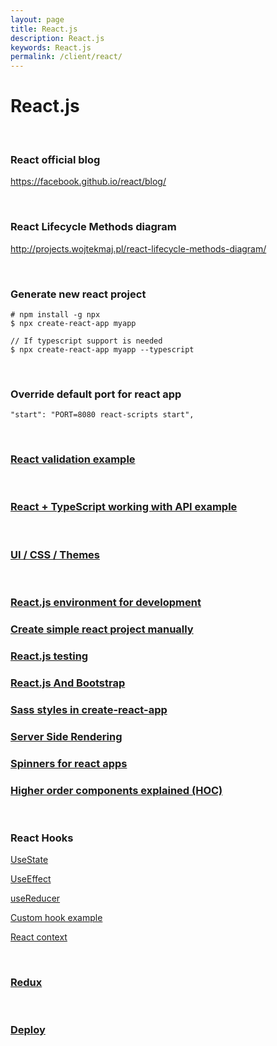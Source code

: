 ```yaml
---
layout: page
title: React.js
description: React.js
keywords: React.js
permalink: /client/react/
---
```


# React.js

<br/>

### React official blog

https://facebook.github.io/react/blog/

<br/>

### React Lifecycle Methods diagram

http://projects.wojtekmaj.pl/react-lifecycle-methods-diagram/

<br/>

### Generate new react project

    # npm install -g npx
    $ npx create-react-app myapp

    // If typescript support is needed
    $ npx create-react-app myapp --typescript

<br/>

### Override default port for react app

```
"start": "PORT=8080 react-scripts start",
```

<br/>

### [React validation example](https://codesandbox.io/s/reactjs-form-validation-v30cl?file=/src/ValidationInReact.js:3656-3662)

<br/>

### [React + TypeScript working with API example](https://github.com/webmak1/react-2021-q3-api)

<br/>

### [UI / CSS / Themes](/client/react/ui/)

<br/>

### [React.js environment for development](/env/react/)

### [Create simple react project manually](/client/react/create-simple-react-project-manually/)

### [React.js testing](/client/react/testing/)

### [React.js And Bootstrap](https://www.youtube.com/watch?v=DyNADv8RZPs&list=PL_edDyMvX8wUK6BEeFPXdvfEgWl8RJnR_)

### [Sass styles in create-react-app](https://www.youtube.com/watch?v=B_zZDa80FVo)

### [Server Side Rendering](/client/react/ssr/)

### [Spinners for react apps](http://www.davidhu.io/react-spinners/)

### [Higher order components explained (HOC)](https://github.com/ZhangMYihua/higher-order-components-explained)

<br/>

### React Hooks

[UseState](https://github.com/ZhangMYihua/use-state-example)

[UseEffect](https://github.com/ZhangMYihua/use-effect-example)

[useReducer](https://github.com/ZhangMYihua/useReducer-example)

[Custom hook example](https://github.com/ZhangMYihua/custom-hook-example)

[React context](https://github.com/ZhangMYihua/react-context-lesson)

<br/>

### [Redux](/client/react/redux/)

<br/>

### [Deploy](/client/react/deploy/)
